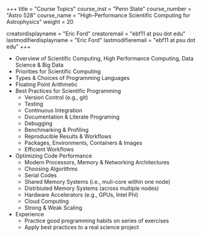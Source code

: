+++
title = "Course Topics"
course_inst = "Penn State"
course_number = "Astro 528"
course_name = "High-Performance Scientific Computing for Astrophysics"
weight = 20

creatordisplayname = "Eric Ford"
creatoremail = "ebf11 at psu dot edu"
lastmodifierdisplayname = "Eric Ford"
lastmodifieremail = "ebf11 at psu dot edu"
+++

- Overview of Scientific Computing, High Performance Computing, Data Science & Big Data
- Priorities for Scientific Computing
- Types & Choices of Programming Languages
- Floating Point Arithmetic
- Best Practices for Scientific Programming
    + Version Control (e.g., git)
    + Testing
    + Continuous Integration
    + Documentation & Literate Programing
    + Debugging
    + Benchmarking & Profiling
    + Reproducible Results & Workflows
    + Packages, Environments, Containers & Images 
    + Efficient Workflows
- Optimizing Code Performance
    + Modern Processors, Memory & Networking Architectures
    + Choosing Algorithms
    + Serial Codes
    + Shared Memory Systems (i.e., muli-core within one node)
    + Distrbiuted Memory Systems (across multiple nodes)
    + Hardware Accelerators (e.g., GPUs, Intel Phi)
    + Cloud Computing
    + Strong & Weak Scaling
- Experience 
    + Practice good programming habits on series of exercises
    + Apply best practices to a real science project
